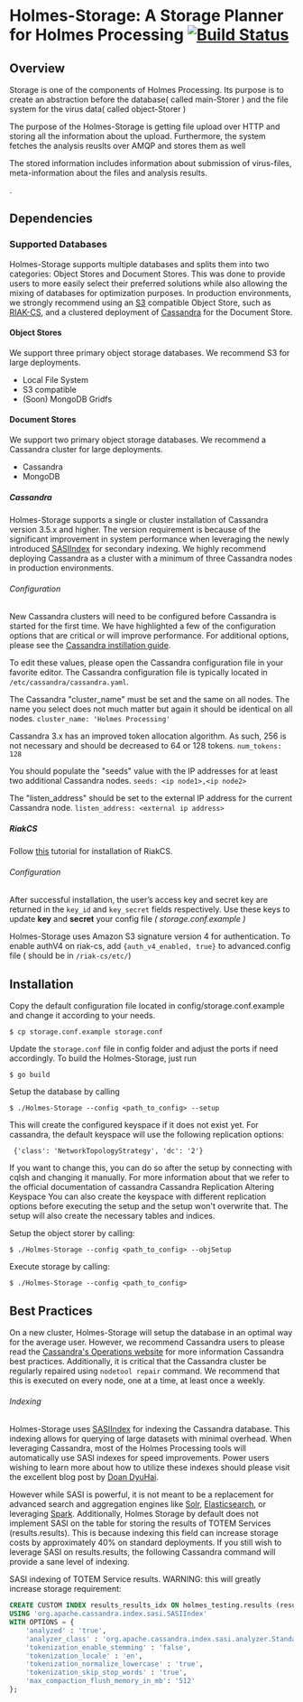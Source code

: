 # Holmes-Storage: A Storage Planner for Holmes Processing [![Build Status](https://travis-ci.org/HolmesProcessing/Holmes-Storage.svg?branch=master)](https://travis-ci.org/HolmesProcessing/Holmes-Storage)

## Overview
Storage is one of the components of Holmes Processing. Its purpose is to create an abstraction before the database( called main-Storer ) and the file system for the virus data( called object-Storer )

The purpose of the Holmes-Storage is getting file upload over HTTP and storing all the information about the upload. Furthermore, the system fetches the analysis reuslts over AMQP and stores them as well

The stored information includes information about submission of virus-files, meta-information  about the files and analysis results.

.

## Dependencies
### Supported Databases
Holmes-Storage supports multiple databases and splits them into two categories: Object Stores and Document Stores. This was done to provide users to more easily select their preferred solutions while also allowing the mixing of databases for optimization purposes. In production environments, we strongly recommend using an [S3](https://aws.amazon.com/documentation/s3/) compatible Object Store, such as [RIAK-CS](http://docs.basho.com/riak/cs/latest), and a clustered deployment of [Cassandra](http://cassandra.apache.org/) for the Document Store. 

#### Object Stores
We support three primary object storage databases. We recommend S3 for large deployments.
- Local File System
- S3 compatible
- (Soon) MongoDB Gridfs

#### Document Stores
We support two primary object storage databases. We recommend a Cassandra cluster for large deployments.
- Cassandra
- MongoDB

##### Cassandra 
Holmes-Storage supports a single or cluster installation of Cassandra version 3.5.x and higher. The version requirement is because of the significant improvement in system performance when leveraging the newly introduced [SASIIndex](https://github.com/apache/cassandra/blob/trunk/doc/SASI.md) for secondary indexing. We highly recommend deploying Cassandra as a cluster with a minimum of three Cassandra nodes in production environments.

###### Configuration
New Cassandra clusters will need to be configured before Cassandra is started for the first time. We have highlighted a few of the configuration options that are critical or will improve performance. For additional options, please see the [Cassandra instillation guide](http://cassandra.apache.org/doc/latest/getting_started/configuring.html#main-runtime-properties). 

To edit these values, please open the Cassandra configuration file in your favorite editor. The Cassandra configuration file is typically located in `/etc/cassandra/cassandra.yaml`. 

The Cassandra "cluster_name" must be set and the same on all nodes. The name you select does not much matter but again it should be identical on all nodes.
`cluster_name: 'Holmes Processing'`

Cassandra 3.x has an improved token allocation algorithm. As such, 256 is not necessary and should be decreased to 64 or 128 tokens. 
`num_tokens: 128`

You should populate the "seeds" value with the IP addresses for at least two additional Cassandra nodes.
`seeds: <ip node1>,<ip node2>`

The "listen_address" should be set to the external IP address for the current Cassandra node.
`listen_address: <external ip address>`









##### RiakCS
Follow [this](http://docs.basho.com/riak/cs/2.1.1/tutorials/fast-track/local-testing-environment/) tutorial for installation of RiakCS.
###### Configuration
After successful installation, the user’s access key and secret key are returned in the `key_id` and `key_secret` fields respectively. Use these keys to update **key** and **secret** your config file _( storage.conf.example )_

Holmes-Storage uses Amazon S3 signature version 4 for authentication. To enable authV4 on riak-cs, add `{auth_v4_enabled, true}` to advanced.config file ( should be in `/riak-cs/etc/`)



## Installation
Copy the default configuration file located in config/storage.conf.example and change it according to your needs.
```
$ cp storage.conf.example storage.conf
```
Update the `storage.conf` file in config folder and adjust the ports if need accordingly.
To build the Holmes-Storage, just run
```
$ go build
```


Setup the database by calling
```
$ ./Holmes-Storage --config <path_to_config> --setup
```
This will create the configured keyspace if it does not exist yet. For cassandra, the default keyspace will use the following replication options:
```
 {'class': 'NetworkTopologyStrategy', 'dc': '2'}
```
If you want to change this, you can do so after the setup by connecting with cqlsh and changing it manually. For more information about that we refer to the official documentation of cassandra Cassandra Replication Altering Keyspace You can also create the keyspace with different replication options before executing the setup and the setup won't overwrite that. The setup will also create the necessary tables and indices.

Setup the object storer by calling:
```
$ ./Holmes-Storage --config <path_to_config> --objSetup
```

Execute storage by calling:
```
$ ./Holmes-Storage --config <path_to_config>
```

## Best Practices
On a new cluster, Holmes-Storage will setup the database in an optimal way for the average user. However, we recommend Cassandra users to please read the [Cassandra's Operations website](http://wiki.apache.org/cassandra/Operations) for more information Cassandra best practices.  Additionally, it is critical that the Cassandra cluster be regularly repaired using `nodetool repair` command. We recommend that this is executed on every node, one at a time, at least once a weekly.

###### Indexing
Holmes-Storage uses [SASIIndex](https://github.com/apache/cassandra/blob/trunk/doc/SASI.md) for indexing the Cassandra database. This indexing allows for querying of large datasets with minimal overhead. When leveraging Cassandra, most of the Holmes Processing tools will automatically use SASI indexes for speed improvements. Power users wishing to learn more about how to utilize these indexes should please visit the excellent blog post by [Doan DyuHai](http://www.doanduyhai.com/blog/?p=2058).

However while SASI is powerful, it is not meant to be a replacement for advanced search and aggregation engines like [Solr](http://lucene.apache.org/solr/), [Elasticsearch](https://www.elastic.co/products/elasticsearch), or leveraging [Spark](https://spark.apache.org/). Additionally, Holmes Storage by default does not implement SASI on the table for storing the results of TOTEM Services (results.results). This is because indexing this field can increase storage costs by approximately 40% on standard deployments. If you still wish to leverage SASI on results.results, the following Cassandra command will provide a sane level of indexing.

SASI indexing of TOTEM Service results. WARNING: this will greatly increase storage requirement:
```SQL
CREATE CUSTOM INDEX results_results_idx ON holmes_testing.results (results) 
USING 'org.apache.cassandra.index.sasi.SASIIndex' 
WITH OPTIONS = {
	'analyzed' : 'true', 
	'analyzer_class' : 'org.apache.cassandra.index.sasi.analyzer.StandardAnalyzer', 
	'tokenization_enable_stemming' : 'false', 
	'tokenization_locale' : 'en', 
	'tokenization_normalize_lowercase' : 'true', 
	'tokenization_skip_stop_words' : 'true',
	'max_compaction_flush_memory_in_mb': '512'
};

```
